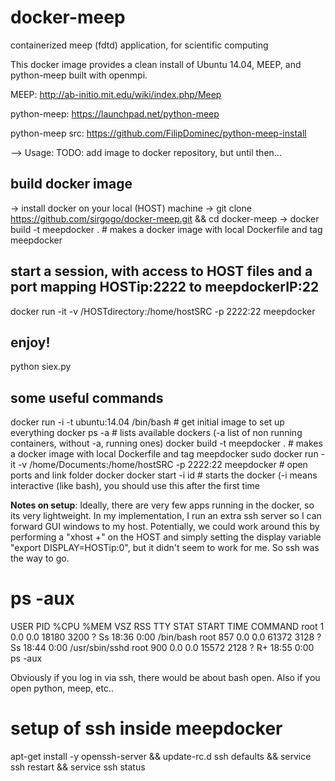 # docker-meep
containerized meep (fdtd) application, for scientific computing

This docker image provides a clean install of Ubuntu 14.04, MEEP, and python-meep built with openmpi.

MEEP: http://ab-initio.mit.edu/wiki/index.php/Meep <p></p>
python-meep: https://launchpad.net/python-meep <p></p>
python-meep src: https://github.com/FilipDominec/python-meep-install <p></p>

--> Usage:
TODO: add image to docker repository, but until then...
## build docker image
-> install docker on your local (HOST) machine
-> git clone https://github.com/sirgogo/docker-meep.git && cd docker-meep
-> docker build -t meepdocker . # makes a docker image with local Dockerfile and tag meepdocker

## start a session, with access to HOST files and a port mapping HOSTip:2222 to meepdockerIP:22
docker run -it -v /HOSTdirectory:/home/hostSRC -p 2222:22 meepdocker

## enjoy!
python siex.py

## some useful commands
docker run -i -t ubuntu:14.04 /bin/bash # get initial image to set up everything
docker ps -a # lists available dockers (-a list of non running containers, without -a, running ones)
docker build -t meepdocker . # makes a docker image with local Dockerfile and tag meepdocker
sudo docker run -it -v /home/Documents:/home/hostSRC -p 2222:22 meepdocker # open ports and link folder
docker docker start -i id # starts the docker (-i means interactive (like bash), you should use this after the first time

<b>Notes on setup</b>:
Ideally, there are very few apps running in the docker, so its very lightweight. In my implementation, I run an extra ssh server so I can forward GUI windows to my host. Potentially, we could work around this by performing a "xhost +" on the HOST and simply setting the display variable "export DISPLAY=HOSTip:0", but it didn't seem to work for me. So ssh was the way to go.

# ps -aux
USER       PID %CPU %MEM    VSZ   RSS TTY      STAT START   TIME COMMAND
root         1  0.0  0.0  18180  3200 ?        Ss   18:36   0:00 /bin/bash
root       857  0.0  0.0  61372  3128 ?        Ss   18:44   0:00 /usr/sbin/sshd
root       900  0.0  0.0  15572  2128 ?        R+   18:55   0:00 ps -aux

Obviously if you log in via ssh, there would be about bash open. Also if you open python, meep, etc.. 

# setup of ssh inside meepdocker
apt-get install -y openssh-server && update-rc.d ssh defaults && service ssh restart && service ssh status
